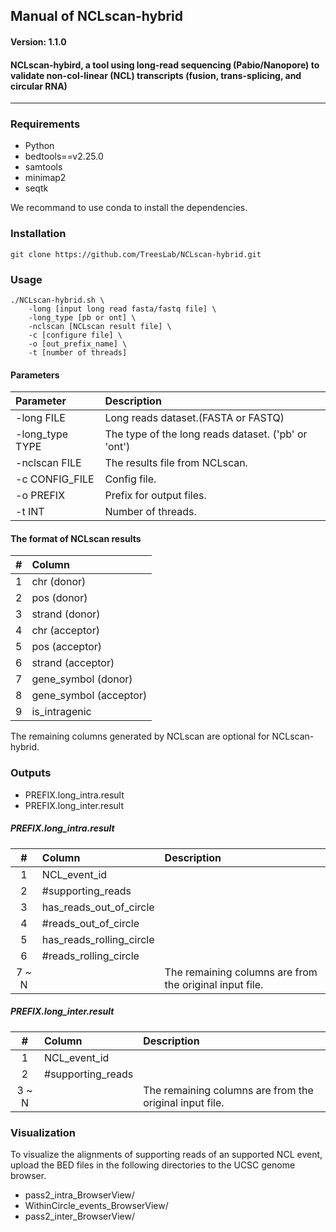 ## Manual of NCLscan-hybrid
####   Version: 1.1.0
#### NCLscan-hybird, a tool using long-read sequencing (Pabio/Nanopore) to validate non-col-linear (NCL) transcripts (fusion, trans-splicing, and circular RNA) 
-----------------------------


### Requirements

- Python
- bedtools==v2.25.0
- samtools
- minimap2
- seqtk

We recommand to use conda to install the dependencies.


### Installation

```
git clone https://github.com/TreesLab/NCLscan-hybrid.git
```


### Usage

```
./NCLscan-hybrid.sh \
    -long [input long read fasta/fastq file] \
    -long_type [pb or ont] \
    -nclscan [NCLscan result file] \
    -c [configure file] \
    -o [out_prefix_name] \
    -t [number of threads]
```

#### Parameters

Parameter | Description
:-------- | :-----------------
 -long FILE | Long reads dataset.(FASTA or FASTQ)
 -long_type TYPE | The type of the long reads dataset. ('pb' or 'ont')
 -nclscan FILE | The results file from NCLscan.
 -c CONFIG_FILE | Config file.
 -o PREFIX | Prefix for output files.
 -t INT | Number of threads.


#### The format of NCLscan results


 \#  | Column 
 :-: | :----- 
  1  | chr (donor) 
  2  | pos (donor)  
  3  | strand (donor) 
  4  | chr (acceptor) 
  5  | pos (acceptor) 
  6  | strand (acceptor) 
  7  | gene_symbol (donor) 
  8  | gene_symbol (acceptor) 
  9  | is_intragenic


The remaining columns generated by NCLscan are optional for NCLscan-hybrid.



### Outputs

- PREFIX.long_intra.result
- PREFIX.long_inter.result 


##### PREFIX.long_intra.result

 \#  | Column | Description 
 :-: | :----- | :---------- 
  1  | NCL_event_id |  
  2  | #supporting_reads | 
  3  | has_reads_out_of_circle | 
  4  | #reads_out_of_circle | 
  5  | has_reads_rolling_circle | 
  6  | #reads_rolling_circle | 
 7 ~ N | | The remaining columns are from the original input file. 


##### PREFIX.long_inter.result

 \#  | Column | Description 
 :-: | :----- | :---------- 
  1  | NCL_event_id |  
  2  | #supporting_reads | 
 3 ~ N | | The remaining columns are from the original input file. 




### Visualization

To visualize the alignments of supporting reads of an supported NCL event, upload the BED files in the following directories to the UCSC genome browser.

- pass2_intra_BrowserView/
- WithinCircle_events_BrowserView/
- pass2_inter_BrowserView/



